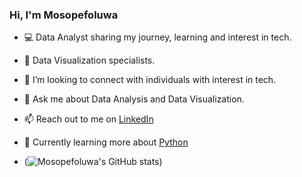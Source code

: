 ### Hi, I'm Mosopefoluwa

- 💻 Data Analyst sharing my journey, learning and interest in tech.
- 🙂 Data Visualization specialists.
- 🤝 I’m looking to connect with individuals with interest in tech.
- 💬 Ask me about Data Analysis and Data Visualization.
- 📫 Reach out to me on [LinkedIn](https://www.linkedin.com/in/mosopefoluwa-alao-233711251?utm_source=share&utm_campaign=share_via&utm_content=profile&utm_medium=ios_app)
- 💭 Currently learning  more about [Python](https://click.linksynergy.com/link?id)


- (![Mosopefoluwa's GitHub stats](https://github-readme-stats.vercel.app/api?username=MOSOPE28&count_private=true&show_icons=true&theme=radical&hide_rank=false))
  
